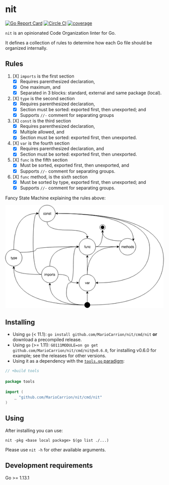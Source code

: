 # nit

[![Go Report Card](https://goreportcard.com/badge/github.com/MarioCarrion/nit)](https://goreportcard.com/report/github.com/MarioCarrion/nit)
[![Circle CI](https://circleci.com/gh/MarioCarrion/nit.svg?style=svg)](https://circleci.com/gh/MarioCarrion/nit)
[![coverage](https://gocover.io/_badge/github.com/MarioCarrion/nit?0 "coverage")](http://gocover.io/github.com/MarioCarrion/nit)

`nit` is an opinionated Code Organization linter for Go.

It defines a collection of rules to determine how each Go file should be organized internally.

## Rules

1. [X] `imports` is the first section
   - [X] Requires parenthesized declaration,
   - [X] One maximum, and
   - [X] Separated in 3 blocks: standard, external and same package (local).
1. [X] `type` is the second section
   - [X] Requires parenthesized declaration,
   - [X] Section must be sorted: exported first, then unexported; and
   - [X] Supports `//-` comment for separating groups
1. [X] `const` is the third section
   - [X] Requires parenthesized declaration,
   - [X] Multiple allowed, and
   - [X] Section must be sorted: exported first, then unexported.
1. [X] `var` is the fourth section
   - [X] Requires parenthesized declaration, and
   - [X] Section must be sorted: exported first, then unexported.
1. [X] `func` is the fifth section
   - [X] Must be sorted, exported first, then unexported, and
   - [X] Supports `//-` comment for separating groups.
1. [X] `func` method, is the sixth section
   - [X] Must be sorted by type, exported first, then unexported; and
   - [X] Supports `//-` comment for separating groups.

Fancy State Machine explaining the rules above:

![code](code.png "code organization in file")

## Installing

* Using `go` (< 11.1): `go install github.com/MarioCarrion/nit/cmd/nit` **or** download a precompiled release.
* Using `go` (>= 1.11): `GO111MODULE=on go get github.com/MarioCarrion/nit/cmd/nit@v0.6.0`, for installing v0.6.0 for example; see the releases for other versions.
* Using it as a dependency with the [`tools.go` paradigm](https://github.com/go-modules-by-example/index/blob/master/010_tools/README.md):

```go
// +build tools

package tools

import (
	_ "github.com/MarioCarrion/nit/cmd/nit"
)
```

## Using

After installing you can use:

```
nit -pkg <base local package> $(go list ./...)
```

Please use `nit -h` for other available arguments.

## Development requirements

Go >= 1.13.1
